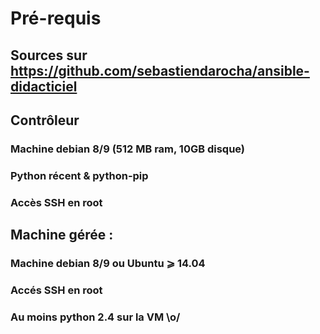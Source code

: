 # Pré-requis

## Sources sur https://github.com/sebastiendarocha/ansible-didacticiel

## Contrôleur
 ### Machine debian 8/9 (512 MB ram, 10GB disque)
 ### Python récent & python-pip
 ### Accès SSH en root

## Machine gérée :
 ### Machine debian 8/9 ou Ubuntu ⩾ 14.04
 ### Accés SSH en root
 ### Au moins python 2.4 sur la VM \o/

